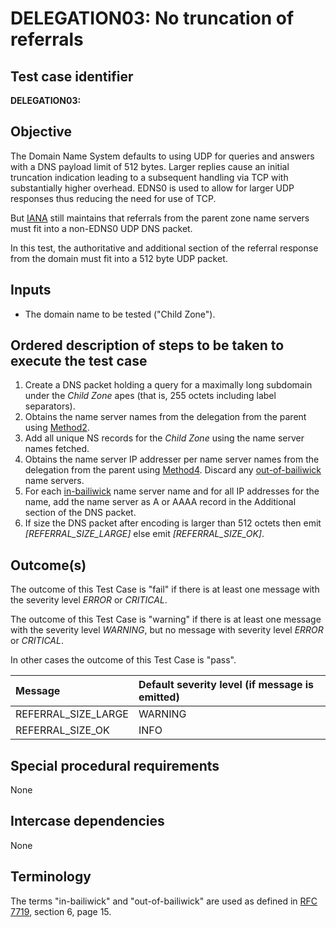 # DELEGATION03: No truncation of referrals

## Test case identifier

**DELEGATION03:**

## Objective

The Domain Name System defaults to using UDP for queries and answers with a
DNS payload limit of 512 bytes. Larger replies cause an initial truncation
indication leading to a subsequent handling via TCP with substantially
higher overhead. EDNS0 is used to allow for larger UDP responses thus
reducing the need for use of TCP.

But [IANA] still
maintains that referrals from the parent zone name servers must fit into
a non-EDNS0 UDP DNS packet.

In this test, the authoritative and additional section of the referral
response from the domain must fit into a 512 byte UDP packet.

## Inputs

* The domain name to be tested ("Child Zone").

## Ordered description of steps to be taken to execute the test case

1. Create a DNS packet holding a query for a maximally long subdomain
   under the *Child Zone* apes (that is, 255 octets including label 
   separators).
2. Obtains the name server names from the delegation from the parent 
   using [Method2].
3. Add all unique NS records for the *Child Zone* using the name server
   names fetched.
4. Obtains the name server IP addresser per name server names from 
   the delegation from the parent using [Method4]. Discard any
   [out-of-bailiwick] name servers.
5. For each [in-bailiwick] name server name and for all IP addresses 
   for the name, add the name server as A or AAAA record in the
   Additional section of the DNS packet.
6. If size the DNS packet after encoding is larger than 512 octets 
   then emit *[REFERRAL_SIZE_LARGE]* else emit *[REFERRAL_SIZE_OK]*.

## Outcome(s)

The outcome of this Test Case is "fail" if there is at least one message
with the severity level *ERROR* or *CRITICAL*.

The outcome of this Test Case is "warning" if there is at least one message
with the severity level *WARNING*, but no message with severity level
*ERROR* or *CRITICAL*.

In other cases the outcome of this Test Case is "pass".

Message                           | Default severity level (if message is emitted)
:---------------------------------|:-----------------------------------
REFERRAL_SIZE_LARGE               | WARNING
REFERRAL_SIZE_OK                  | INFO


## Special procedural requirements

None

## Intercase dependencies

None

## Terminology

The terms "in-bailiwick" and "out-of-bailiwick" are used as defined
in [RFC 7719], section 6, page 15.


[RFC 7719]: https://tools.ietf.org/html/rfc7719

[IANA]: https://www.iana.org/help/nameserver-requirements

[in-bailiwick]:     #terminology

[out-of-bailiwick]: #terminology

[Method2]: #method-2-delegation-name-servers

[Method4]: #method-4-delegation-name-server-addresses


